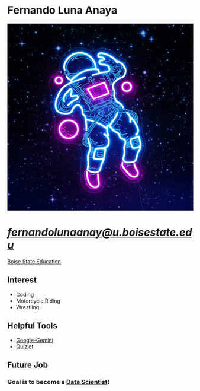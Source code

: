 # Fernando Luna Anaya

![Profile picture of a neon astronaut floating.](https://github.com/fernandolunaanaya/fernandolunaanaya.github.io/blob/main/Profile.jpg?raw=true)

# *fernandolunaanay@u.boisestate.edu*

[Boise State Education](https://www.boisestate.edu/coen-cs/)

## **Interest**
- Coding
- Motorcycle Riding
- Wrestling

## **Helpful Tools**
- [Google-Gemini](https://gemini.google.com/app)
- [Quizlet](https://quizlet.com)

## **Future Job**
### Goal is to become a [Data Scientist](https://graduate.northeastern.edu/knowledge-hub/data-science-careers-shaping-our-future/)!

